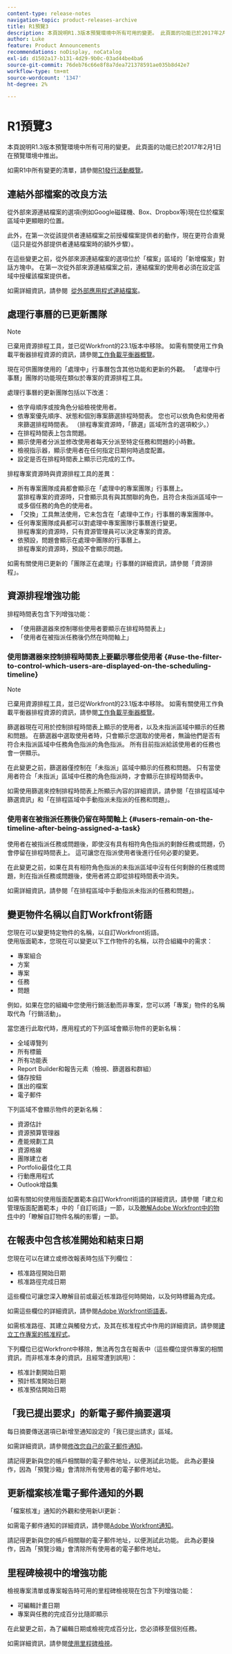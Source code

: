 ```yaml
---
content-type: release-notes
navigation-topic: product-releases-archive
title: R1預覽3
description: 本頁說明R1.3版本預覽環境中所有可用的變更。 此頁面的功能已於2017年2月1日在預覽環境中推出。
author: Luke
feature: Product Announcements
recommendations: noDisplay, noCatalog
exl-id: d1502a17-b131-4d29-9b0c-03ad44be4ba6
source-git-commit: 76deb76c66e8f8a7dea721378591ae035b8d42e7
workflow-type: tm+mt
source-wordcount: '1347'
ht-degree: 2%

---
```


# R1預覽3

本頁說明R1.3版本預覽環境中所有可用的變更。 此頁面的功能已於2017年2月1日在預覽環境中推出。

如需R1中所有變更的清單，請參閱[R1發行活動概覽](../../../../product-announcements/product-releases/quarterly-release-archive/r1-release-activity/r1-release-activity-overview.md)。 

## 連結外部檔案的改良方法

從外部來源連結檔案的選項(例如Google磁碟機、Box、Dropbox等)現在位於檔案區域中更顯眼的位置。 

此外，在第一次從該提供者連結檔案之前授權檔案提供者的動作，現在更符合直覺（這只是從外部提供者連結檔案時的額外步驟）。

在這些變更之前，從外部來源連結檔案的選項位於「檔案」區域的「新增檔案」對話方塊中。 在第一次從外部來源連結檔案之前，連結檔案的使用者必須在設定區域中授權該檔案提供者。

如需詳細資訊，請參閱  [從外部應用程式連結檔案](../../../../documents/adding-documents-to-workfront/link-documents-from-external-apps.md)。

## 處理行事曆的已更新團隊

>[!NOTE]
>
>已棄用資源排程工具，並已從Workfront的23.1版本中移除。 如需有關使用工作負載平衡器排程資源的資訊，請參閱[工作負載平衡器概覽](../../../../resource-mgmt/workload-balancer/overview-workload-balancer.md)。

現在可供團隊使用的「處理中」行事曆包含其他功能和更新的外觀。 「處理中行事曆」團隊的功能現在類似於專案的資源排程工具。

處理行事曆的更新團隊包括以下改進：

* 依字母順序或按角色分組檢視使用者。
* 依專案優先順序、狀態和個別專案篩選排程時間表。 您也可以依角色和使用者來篩選排程時間表。 （排程專案資源時，「篩選」區域所含的選項較少。）
* 在排程時間表上包含問題。
* 顯示使用者分派並修改使用者每天分派至特定任務和問題的小時數。
* 檢視指示器，顯示使用者在任何指定日期何時過度配置。
* 設定是否在排程時間表上顯示已完成的工作。

排程專案資源時與資源排程工具的差異：

* 所有專案團隊成員都會顯示在「處理中的專案團隊」行事曆上。\
  當排程專案的資源時，只會顯示具有與其關聯的角色，且符合未指派區域中一或多個任務的角色的使用者。
* 「交換」工具無法使用，它未包含在「處理中工作」行事曆的專案團隊中。
* 任何專案團隊成員都可以對處理中專案團隊行事曆進行變更。\
  排程專案的資源時，只有資源管理員可以決定專案的資源。
* 依預設，問題會顯示在處理中團隊的行事曆上。\
  排程專案的資源時，預設不會顯示問題。

如需有關使用已更新的「團隊正在處理」行事曆的詳細資訊，請參閱「資源排程」。

## 資源排程增強功能

排程時間表包含下列增強功能：

* 「使用篩選器來控制哪些使用者要顯示在排程時間表上」
* 「使用者在被指派任務後仍然在時間軸上」

### 使用篩選器來控制排程時間表上要顯示哪些使用者 {#use-the-filter-to-control-which-users-are-displayed-on-the-scheduling-timeline}

>[!NOTE]
>
>已棄用資源排程工具，並已從Workfront的23.1版本中移除。 如需有關使用工作負載平衡器排程資源的資訊，請參閱[工作負載平衡器概覽](../../../../resource-mgmt/workload-balancer/overview-workload-balancer.md)。

篩選器現在可用於控制排程時間表上顯示的使用者，以及未指派區域中顯示的任務和問題。 在篩選器中選取使用者時，只會顯示您選取的使用者，無論他們是否有符合未指派區域中任務角色指派的角色指派。 所有目前指派給該使用者的任務也會一併顯示。

在此變更之前，篩選器僅控制在「未指派」區域中顯示的任務和問題。 只有當使用者符合「未指派」區域中任務的角色指派時，才會顯示在排程時間表中。

如需使用篩選來控制排程時間表上所顯示內容的詳細資訊，請參閱「在排程區域中篩選資訊」和「在排程區域中手動指派未指派的任務和問題」。

### 使用者在被指派任務後仍留在時間軸上 {#users-remain-on-the-timeline-after-being-assigned-a-task}

使用者在被指派任務或問題後，即使沒有具有相符角色指派的剩餘任務或問題，仍會停留在排程時間表上。 這可讓您在指派使用者後進行任何必要的變更。

在此變更之前，如果在具有相符角色指派的未指派區域中沒有任何剩餘的任務或問題，則在指派任務或問題後，使用者將立即從排程時間表中消失。

如需詳細資訊，請參閱「在排程區域中手動指派未指派的任務和問題」。

## 變更物件名稱以自訂Workfront術語

您現在可以變更特定物件的名稱，以自訂Workfront術語。\
使用版面範本，您現在可以變更以下工作物件的名稱，以符合組織中的需求：

* 專案組合
* 方案
* 專案
* 任務
* 問題

例如，如果在您的組織中您使用行銷活動而非專案，您可以將「專案」物件的名稱取代為「行銷活動」。

當您進行此取代時，應用程式的下列區域會顯示物件的更新名稱：

* 全域導覽列
* 所有標籤
* 所有功能表 
* Report Builder和報告元素（檢視、篩選器和群組）
* 儲存按鈕
* 匯出的檔案
* 電子郵件

下列區域不會顯示物件的更新名稱：

* 資源估計
* 資源預算管理器
* 產能規劃工具
* 資源格線
* 團隊建立者
* Portfolio最佳化工具 
* 行動應用程式
* Outlook增益集

如需有關如何使用版面配置範本自訂Workfront術語的詳細資訊，請參閱「建立和管理版面配置範本」中的「自訂術語」一節，以及[瞭解Adobe Workfront中的物件](../../../../workfront-basics/navigate-workfront/workfront-navigation/understand-objects.md)中的「瞭解自訂物件名稱的影響」一節。

## 在報表中包含核准開始和結束日期

您現在可以在建立或修改報表時包括下列欄位：

* 核准路徑開始日期
* 核准路徑完成日期

這些欄位可讓您深入瞭解目前或最近核准路徑何時開始，以及何時標籤為完成。

如需這些欄位的詳細資訊，請參閱[Adobe Workfront術語表](../../../../workfront-basics/navigate-workfront/workfront-navigation/workfront-terminology-glossary.md)。

如需核准路徑、其建立與觸發方式，及其在核准程式中作用的詳細資訊，請參閱[建立工作專案的核准程式](../../../../administration-and-setup/customize-workfront/configure-approval-milestone-processes/create-approval-processes.md)。

下列欄位已從Workfront中移除，無法再包含在報表中（這些欄位提供專案的相關資訊，而非核准本身的資訊，且經常遭到誤用）：

* 核准計劃開始日期
* 預計核准開始日期
* 核准預估開始日期

## 「我已提出要求」的新電子郵件摘要選項

每日摘要傳送選項已新增至通知設定的「我已提出請求」區域。

如需詳細資訊，請參閱[修改您自己的電子郵件通知](../../../../workfront-basics/using-notifications/activate-or-deactivate-your-own-event-notifications.md)。

請記得更新與您的帳戶相關聯的電子郵件地址，以便測試此功能。 此為必要操作，因為「預覽沙箱」會清除所有使用者的電子郵件地址。

## 更新檔案核准電子郵件通知的外觀

「檔案核准」通知的外觀和使用新UI更新：

如需電子郵件通知的詳細資訊，請參閱[Adobe Workfront通知](../../../../workfront-basics/using-notifications/wf-notifications.md)。

請記得更新與您的帳戶相關聯的電子郵件地址，以便測試此功能。 此為必要操作，因為「預覽沙箱」會清除所有使用者的電子郵件地址。

## 里程碑檢視中的增強功能

檢視專案清單或專案報告時可用的里程碑檢視現在包含下列增強功能：

* 可編輯計畫日期
* 專案與任務的完成百分比隨即顯示

在此變更之前，為了編輯日期或檢視完成百分比，您必須移至個別任務。

如需詳細資訊，請參閱[使用里程碑檢視](../../../../reports-and-dashboards/reports/reporting-elements/use-milestone-view.md)。
